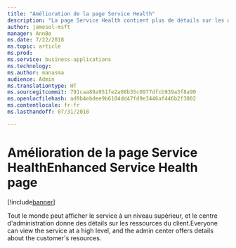 ```yaml
---
title: "Amélioration de la page Service Health"
description: "La page Service Health contient plus de détails sur les différents aspects du service et va être localisée"
author: jamesol-msft
manager: AnnBe
ms.date: 7/22/2018
ms.topic: article
ms.prod: 
ms.service: business-applications
ms.technology: 
ms.author: manasma
audience: Admin
ms.translationtype: HT
ms.sourcegitcommit: 791caa89a951fe2a08b35c0977dfcb939a3f8a90
ms.openlocfilehash: ad9b4ebdee9b6104dd47fd9e3446af446b2f3002
ms.contentlocale: fr-fr
ms.lasthandoff: 07/31/2018

---
```

# <a name="enhanced-service-health-page"></a><span data-ttu-id="a9522-103">Amélioration de la page Service Health</span><span class="sxs-lookup"><span data-stu-id="a9522-103">Enhanced Service Health page</span></span>


[!include[banner](../../includes/banner.md)]

<span data-ttu-id="a9522-104">Tout le monde peut afficher le service à un niveau supérieur, et le centre d'administration donne des détails sur les ressources du client.</span><span class="sxs-lookup"><span data-stu-id="a9522-104">Everyone can view the service at a high level, and the admin center offers details about the customer's resources.</span></span>

